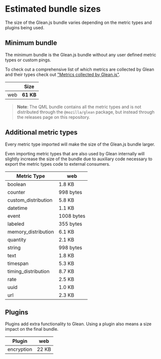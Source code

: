 # Estimated bundle sizes

The size of the Glean.js bundle varies depending on the metric types and plugins being used.

## Minimum bundle

The minimum bundle is the Glean.js bundle without any user defined metric types or custom pings.

To check out a comprehensive list of which metrics are collected by Glean and their types check out
["Metrics collected by Glean.js"](https://github.com/mozilla/glean.js/blob/main/docs/reference/metrics.md).

<!-- ! -->
|| Size |
|--|--|
|web|**61 KB**|
<!-- ! -->

> **Note**: The QML bundle contains all the metric types and is not distributed through the
> `@mozilla/glean` package, but instead through the releases page on this repository.

## Additional metric types

Every metric type imported will make the size of the Glean.js bundle larger.

Even importing metric types that are also used by Glean internally will slightly increase
the size of the bundle due to auxiliary code necessary to export the metric types code
to external consumers.

<!-- ! -->
|Metric Type| web|
|--|--|
|boolean|1.8 KB |
|counter|998 bytes |
|custom_distribution|5.8 KB |
|datetime|1.1 KB |
|event|1008 bytes |
|labeled|355 bytes |
|memory_distribution|6.1 KB |
|quantity|2.1 KB |
|string|998 bytes |
|text|1.8 KB |
|timespan|5.3 KB |
|timing_distribution|8.7 KB |
|rate|2.5 KB |
|uuid|1.0 KB |
|url|2.3 KB |
<!-- ! -->

## Plugins

Plugins add extra functionality to Glean.
Using a plugin also means a size impact on the final bundle.

<!-- ! -->
|Plugin| web|
|--|--|
|encryption|22 KB |
<!-- ! -->
